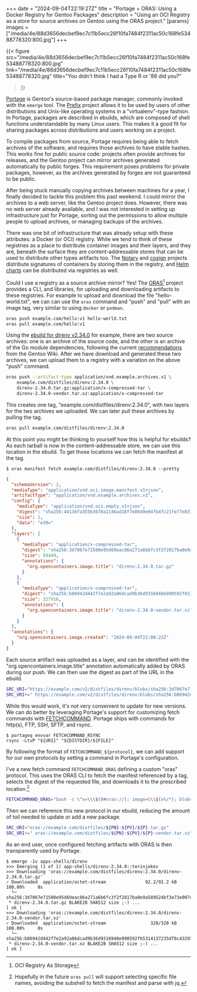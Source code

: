 +++
date = "2024-09-04T22:19:27Z"
title = "Portage + ORAS: Using a Docker Registry for Gentoo Packages"
description = "Using an OCI Registry as a store for source archives on Gentoo using the ORAS project."
[params]
  images = ["/media/4e/88d3656decbef9ec7c11b5ecc26f10fa7484f2311ac50c168fe53488778320:800.jpg"]
+++

{{< figure src="/media/4e/88d3656decbef9ec7c11b5ecc26f10fa7484f2311ac50c168fe53488778320:800.jpg"
           link="/media/4e/88d3656decbef9ec7c11b5ecc26f10fa7484f2311ac50c168fe53488778320.jpg"
           title="You didn't think I had a Type R or '86 did you?"
  >}}

[Portage][] is Gentoo's source-based package manager, commonly invoked with the `emerge` tool. The [Prefix][] project allows it to be used by users of other distributions and Unix-like operating systems in a "virtualenv"-type fashion. In Portage, packages are described in ebuilds, which are composed of shell functions understandable by many Linux users. This makes it a good fit for sharing packages across distributions and users working on a project.

[Portage]: https://wiki.gentoo.org/wiki/Project:Portage
[Prefix]: https://wiki.gentoo.org/wiki/Project:Prefix

To compile packages from source, Portage requires being able to fetch archives of the software, and requires those archives to have stable hashes. This works fine for public source code: projects often provide archives for releases, and the Gentoo project can mirror archives generated automatically by public forges. This requirement poses problems for private packages, however, as the archives generated by forges are not guaranteed to be public.

After being stuck manually copying archives between machines for a year, I finally decided to tackle this problem this past weekend. I could mirror the archives to a web server, like the Gentoo project does. However, there was no web server already available, and I was not interested in setting up infrastructure just for Portage, sorting out the permissions to allow multiple people to upload archives, or managing backups of the archives.

There was one bit of infrastructure that was already setup with these attributes: a Docker (or OCI) registry. While we tend to think of these registries as a place to distribute container images and their layers, and they are, beneath the surface they are content-addressable stores that can be used to distribute other types artifacts too. The [Notary][] and [cosign][] projects distribute signatures of containers by storing them in the registry, and [Helm charts][helm] can be distributed via registries as well.

[Notary]: https://notaryproject.dev/
[cosign]: https://github.com/sigstore/cosign
[helm]: https://helm.sh/docs/topics/registries/

Could I use a registry as a source archive mirror? Yes! The [ORAS][][^1] project provides a CLI, and libraries, for uploading and downloading artifacts to these registries. For example to upload and download the file "hello-world.txt", we can can use the `oras` command and "push" and "pull" with an image tag, very similar to using `docker` or `podman`.

[ORAS]: https://oras.land/
[^1]: OCI Registry As Storage

```bash
oras push example.com/hello:v1 hello-world.txt
oras pull example.com/hello:v1
```

Using the [ebuild for direnv v2.34.0][ebuild] for example, there are two source archives: one is an archive of the source code, and the other is an archive of the Go module dependencies, following the current [recommendations][writing-go-ebuilds] from the Gentoo Wiki. After we have download and generated these two archives, we can upload them to a registry with a variation on the above "push" command.

```bash
oras push --artifact-type application/vnd.example.archives.v1 \
    example.com/distfiles/direnv:2.34.0 \
    direnv-2.34.0.tar.gz:application/x-compressed-tar \
    direnv-2.34.0-vendor.tar.xz:application/x-compressed-tar
```

[ebuild]: https://git.terinstock.com/ebuilds.git/tree/app-shells/direnv/direnv-2.34.0.ebuild?id=ddc3c14404b016a93946204f3e54e1ad98ad7c97
[writing-go-ebuilds]: https://wiki.gentoo.org/wiki/Writing_go_Ebuilds

This creates one tag, "example.com/distfiles/direnv:2.34.0", with two layers for the two archives we uploaded. We can later pull these archives by pulling the tag.

```bash
oras pull example.com/distfiles/direnv:2.34.0
```

At this point you might be thinking to yourself how this is helpful for ebuilds? As each tarball is now in the content-addressable store, we can use this location in the ebuild. To get those locations we can fetch the manifest at the tag.

```console
$ oras manifest fetch example.com/distfiles/direnv:2.34.0 --pretty
```

```json
{
  "schemaVersion": 2,
  "mediaType": "application/vnd.oci.image.manifest.v1+json",
  "artifactType": "application/vnd.example.archives.v1",
  "config": {
    "mediaType": "application/vnd.oci.empty.v1+json",
    "digest": "sha256:44136fa355b3678a1146ad16f7e8649e94fb4fc21fe77e8310c060f61caaff8a",
    "size": 2,
    "data": "e30="
  },
  "layers": [
    {
      "mediaType": "application/x-compressed-tar",
      "digest": "sha256:3d7067e71500e95d69eac86a271a6b6fc3f2f2817ba0e9a589524bf3e73e007c",
      "size": 94449,
      "annotations": {
        "org.opencontainers.image.title": "direnv-2.34.0.tar.gz"
      }
    },
    {
      "mediaType": "application/x-compressed-tar",
      "digest": "sha256:b86942d442f7e2a92a86dcad9b36d9316948e990592f65314137235df6c43293",
      "size": 327916,
      "annotations": {
        "org.opencontainers.image.title": "direnv-2.34.0-vendor.tar.xz"
      }
    }
  ],
  "annotations": {
    "org.opencontainers.image.created": "2024-09-04T21:08:22Z"
  }
}
```

Each source artifact was uploaded as a layer, and can be identified with the "org.opencontainers.image.title" annotation automatically added by ORAS during our push. We can then use the digest as part of the URL in the ebuild.

```ebuild
SRC_URI="https://example.com/v2/distfiles/direnv/blobs/sha256:3d7067e71500e95d69eac86a271a6b6fc3f2f2817ba0e9a589524bf3e73e007c -> ${P}.tar.gz"
SRC_URI+=" https://example.com/v2/distfiles/direnv/blobs/sha256:b86942d442f7e2a92a86dcad9b36d9316948e990592f65314137235df6c43293 -> ${P}-vendor.tar.xz"
```

While this would work, it's not very convenient to update for new versions. We can do better by leveraging Portage's support for customizing fetch commands with [FETCHCOMMAND][]. Portage ships with commands for http(s), FTP, SSH, SFTP, and rsync.

[FETCHCOMMAND]: https://wiki.gentoo.org/wiki/FETCHCOMMAND

```console
$ portageq envvar FETCHCOMMAND_RSYNC
rsync -LtvP "${URI}" "${DISTDIR}/${FILE}"
```

By following the format of `FETCHCOMMAND_${protocol}`, we can add support for our own protocols by setting a command in Portage's configuration.


I've a new fetch command `FETCHCOMMAND_ORAS` defining a custom "oras" protocol. This uses the ORAS CLI to fetch the manifest referenced by a tag, selects the digest of the requested file, and downloads it to the prescribed location.[^2]

[^2]: Hopefully in the future `oras pull` will support selecting specific file names, avoiding the subshell to fetch the manifest and parse with jq.

```bash
FETCHCOMMAND_ORAS="bash -c \"x=\\\${0#oras://}; image=\\\${x%/*}; blob=\\\${x##*/}; oras blob fetch \\\$image@\\\$(oras manifest fetch \\\$image | jq -r --arg blob \\\$blob '.layers|map(select(.annotations[\\\"org.opencontainers.image.title\\\"]==\\\$blob))[0].digest') -o \\\$1 \" \${URI} \${DISTDIR}/\${FILE}"
```


Then we can reference this new protocol in our ebuild, reducing the amount of toil needed to update or add a new package. 

```bash
SRC_URI="oras://example.com/distfiles/${PN}:${PV}/${P}.tar.gz"
SRC_URI+=" oras://example.com/distfiles/${PN}:${PV}/${P}-vendor.tar.xz"
```

As an end user, once configured fetching artifacts with ORAS is then transparently used by Portage.

```console
$ emerge -1v apps-shells/direnv
>>> Emerging (1 of 1) app-shells/direnv-2.34.0::terinjokes
>>> Downloading 'oras://example.com/distfiles/direnv:2.34.0/direnv-2.34.0.tar.gz'
✓ Downloaded  application/octet-stream               92.2/92.2 kB 100.00%     0s
  └─ sha256:3d7067e71500e95d69eac86a271a6b6fc3f2f2817ba0e9a589524bf3e73e007c
 * direnv-2.34.0.tar.gz BLAKE2B SHA512 size ;-) ...                                                                               [ ok ]
>>> Downloading 'oras://example.com/distfiles/direnv:2.34.0/direnv-2.34.0-vendor.tar.xz'
✓ Downloaded  application/octet-stream                 320/320 kB 100.00%     0s
  └─ sha256:b86942d442f7e2a92a86dcad9b36d9316948e990592f65314137235df6c43293
 * direnv-2.34.0-vendor.tar.xz BLAKE2B SHA512 size ;-) ...                                                                        [ ok ]
```

<!--
CFLAGS="-O10 -ffast-tab-close -funroll-comments"
-->
